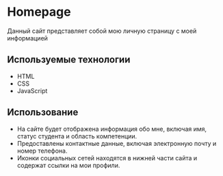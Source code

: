 # Homepage
Данный сайт представляет собой мою личную страницу с моей информацией

## Используемые технологии

- HTML
- CSS
- JavaScript

## Использование

- На сайте будет отображена информация обо мне, включая имя, статус студента и область компетенции.
- Предоставлены контактные данные, включая электронную почту и номер телефона.
- Иконки социальных сетей находятся в нижней части сайта и содержат ссылки на мои профили.
